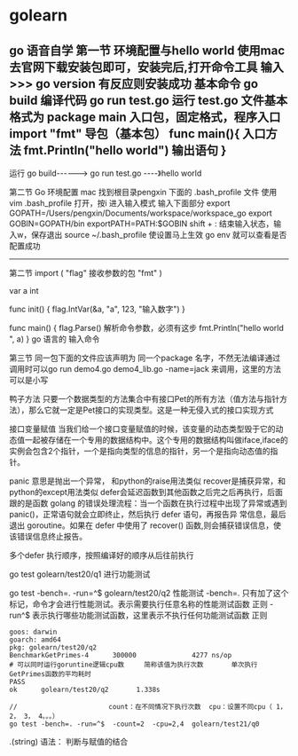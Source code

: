 # golearn
go 语音自学
第一节 环境配置与hello world
  使用mac去官网下载安装包即可，安装完后,打开命令工具  输入 >>>  go version 有反应则安装成功
  基本命令 
    go build 编译代码
    go run test.go 运行
  test.go 文件基本格式为
    package main     入口包，固定格式，程序入口
    import "fmt"     导包（基本包）
    func main(){     入口方法
      fmt.Println("hello world")   输出语句
    }
  ---------------------------------
  运行 go build------>  go run test.go  ----》hello world
 
 

 第二节 
  Go 环境配置 
  mac 找到根目录pengxin  下面的 .bash_profile 文件
  使用 vim .bash_profile 打开，按i 进入输入模式 输入下面部分
  export GOPATH=/Users/pengxin/Documents/workspace/workspace_go 
  export GOBIN=GOPATH/bin
  exportPATH=PATH:$GOBIN 
  shift + : 结束输入状态，输入w，保存退出
  source ~/.bash_profile 使设置马上生效
  go env 就可以查看是否配置成功
  ******** 
 第二节
  import (
  	"flag"  接收参数的包
  	"fmt"
  )
  
  var a int
  
  func init() {
  	flag.IntVar(&a, "a", 123, "输入数字")
  }
  
  func main() {
  	flag.Parse()    解析命令参数，必须有这步
  	fmt.Println("hello world ", a)
  }
  go 语言的 输入命令
  
  第三节
  同一包下面的文件应该声明为 同一个package 名字，不然无法编译通过
  调用时可以go run demo4.go demo4_lib.go -name=jack 来调用，这里的方法可以是小写
  
  鸭子方法
  只要一个数据类型的方法集合中有接口Pet的所有方法（值方法与指针方法），那么它就一定是Pet接口的实现类型。这是一种无侵入式的接口实现方式
  
  接口变量赋值
  当我们给一个接口变量赋值的时候，该变量的动态类型毁于它的动态值一起被存储在一个专用的数据结构中。这个专用的数据结构叫做iface,iface的实例会包含2个指针，一个是指向类型的信息的指针，另一个是指向动态值的指针。

  panic 意思是抛出一个异常， 和python的raise用法类似
  recover是捕获异常，和python的except用法类似
  defer会延迟函数到其他函数之后完之后再执行，后面跟的是函数
  golang 的错误处理流程：当一个函数在执行过程中出现了异常或遇到
  panic()，正常语句就会立即终止，然后执行 defer 语句，再报告异
  常信息，最后退出 goroutine。如果在 defer 中使用了 recover() 
  函数,则会捕获错误信息，使该错误信息终止报告。
  
  多个defer 执行顺序，按照编译好的顺序从后往前执行
  
  
  go test golearn/test20/q1  进行功能测试
  
  go test -bench=. -run=^$ golearn/test20/q2 性能测试
    -bench=.  只有加了这个标记，命令才会进行性能测试。表示需要执行任意名称的性能测试函数  正则
    -run^$ 表示执行哪些功能测试函数，这里表示不执行任何功能测试函数  正则
    
    goos: darwin
    goarch: amd64
    pkg: golearn/test20/q2
    BenchmarkGetPrimes-4      300000              4277 ns/op
    # 可以同时运行goruntine逻辑cpu数     简称该值为执行次数       单次执行GetPrimes函数的平均耗时
    PASS
    ok      golearn/test20/q2       1.338s

    //                       count：在不同情况下执行次数  cpu：设置不同cpu（ 1， 2， 3， 4。。。）
    go test -bench=. -run=^$  -count=2  -cpu=2,4  golearn/test21/q0
    
  .(string)  语法： 判断与赋值的结合

  